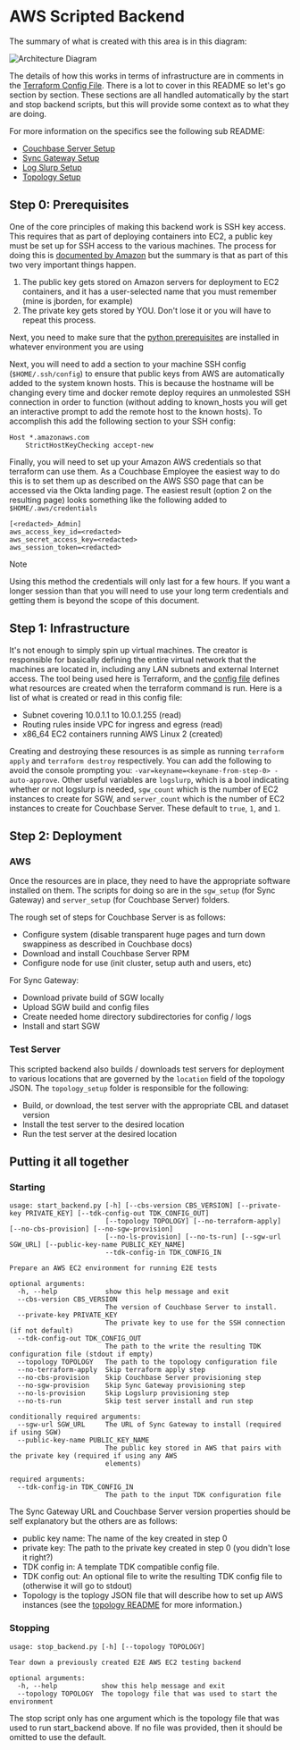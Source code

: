 # AWS Scripted Backend

The summary of what is created with this area is in this diagram:

![Architecture Diagram](diagrams/Architecture.png)

The details of how this works in terms of infrastructure are in comments in the [Terraform Config File](./main.tf).  There is a lot to cover in this README so let's go section by section.  These sections are all handled automatically by the start and stop backend scripts, but this will provide some context as to what they are doing.

For more information on the specifics see the following sub README:

- [Couchbase Server Setup](./server_setup/README.md)
- [Sync Gateway Setup](./sgw_setup/README.md)
- [Log Slurp Setup](./logslurp_setup/README.md)
- [Topology Setup](./topology_setup/README.md)

## Step 0: Prerequisites

One of the core principles of making this backend work is SSH key access.  This requires that as part of deploying containers into EC2, a public key must be set up for SSH access to the various machines.  The process for doing this is [documented by Amazon](https://docs.aws.amazon.com/AWSEC2/latest/UserGuide/create-key-pairs.html) but the summary is that as part of this two very important things happen.

1. The public key gets stored on Amazon servers for deployment to EC2 containers, and it has a user-selected name that you must remember (mine is jborden, for example)
2. The private key gets stored by YOU.  Don't lose it or you will have to repeat this process.

Next, you need to make sure that the [python prerequisites](./requirements.txt) are installed in whatever environment you are using

Next, you will need to add a section to your machine SSH config (`$HOME/.ssh/config`) to ensure that public keys from AWS are automatically added to the system known hosts.  This is because the hostname will be changing every time and docker remote deploy requires an unmolested SSH connection in order to function (without adding to known_hosts you will get an interactive prompt to add the remote host to the known hosts).  To accomplish this add the following section to your SSH config:

```
Host *.amazonaws.com
    StrictHostKeyChecking accept-new
```

Finally, you will need to set up your Amazon AWS credentials so that terraform can use them.  As a Couchbase Employee the easiest way to do this is to set them up as described on the AWS SSO page that can be accessed via the Okta landing page.  The easiest result (option 2 on the resulting page) looks something like the following added to `$HOME/.aws/credentials`

```
[<redacted>_Admin]
aws_access_key_id=<redacted>
aws_secret_access_key=<redacted>
aws_session_token=<redacted>
```

> [!NOTE]  
> Using this method the credentials will only last for a few hours.  If you want a longer session than that you will need to use your long term credentials and getting them is beyond the scope of this document.

## Step 1: Infrastructure

It's not enough to simply spin up virtual machines.  The creator is responsible for basically defining the entire virtual network that the machines are located in, including any LAN subnets and external Internet access.  The tool being used here is Terraform, and the [config file](./main.tf) defines what resources are created when the terraform command is run.  Here is a list of what is created or read in this config file:

- Subnet covering 10.0.1.1 to 10.0.1.255 (read)
- Routing rules inside VPC for ingress and egress (read)
- x86_64 EC2 containers running AWS Linux 2 (created)

Creating and destroying these resources is as simple as running `terraform apply` and `terraform destroy` respectively.  You can add the following to avoid the console prompting you:  `-var=keyname=<keyname-from-step-0> -auto-approve`.  Other useful variables are `logslurp`, which is a bool indicating whether or not logslurp is needed, `sgw_count` which is the number of EC2 instances to create for SGW, and `server_count` which is the number of EC2 instances to create for Couchbase Server.  These default to `true`, `1`, and `1`.

## Step 2: Deployment

### AWS

Once the resources are in place, they need to have the appropriate software installed on them.  The scripts for doing so are in the `sgw_setup` (for Sync Gateway) and `server_setup` (for Couchbase Server) folders.  

The rough set of steps for Couchbase Server is as follows:

- Configure system (disable transparent huge pages and turn down swappiness as described in Couchbase docs)
- Download and install Couchbase Server RPM
- Configure node for use (init cluster, setup auth and users, etc)

For Sync Gateway:

- Download private build of SGW locally
- Upload SGW build and config files
- Create needed home directory subdirectories for config / logs
- Install and start SGW

### Test Server

This scripted backend also builds / downloads test servers for deployment to various locations that are governed by the `location` field of the topology JSON.  The `topology_setup` folder is responsible for the following:

- Build, or download, the test server with the appropriate CBL and dataset version
- Install the test server to the desired location
- Run the test server at the desired location

## Putting it all together

### Starting

```
usage: start_backend.py [-h] [--cbs-version CBS_VERSION] [--private-key PRIVATE_KEY] [--tdk-config-out TDK_CONFIG_OUT]
                        [--topology TOPOLOGY] [--no-terraform-apply] [--no-cbs-provision] [--no-sgw-provision]
                        [--no-ls-provision] [--no-ts-run] [--sgw-url SGW_URL] [--public-key-name PUBLIC_KEY_NAME]
                        --tdk-config-in TDK_CONFIG_IN

Prepare an AWS EC2 environment for running E2E tests

optional arguments:
  -h, --help            show this help message and exit
  --cbs-version CBS_VERSION
                        The version of Couchbase Server to install.
  --private-key PRIVATE_KEY
                        The private key to use for the SSH connection (if not default)
  --tdk-config-out TDK_CONFIG_OUT
                        The path to the write the resulting TDK configuration file (stdout if empty)
  --topology TOPOLOGY   The path to the topology configuration file
  --no-terraform-apply  Skip terraform apply step
  --no-cbs-provision    Skip Couchbase Server provisioning step
  --no-sgw-provision    Skip Sync Gateway provisioning step
  --no-ls-provision     Skip Logslurp provisioning step
  --no-ts-run           Skip test server install and run step

conditionally required arguments:
  --sgw-url SGW_URL     The URL of Sync Gateway to install (required if using SGW)
  --public-key-name PUBLIC_KEY_NAME
                        The public key stored in AWS that pairs with the private key (required if using any AWS
                        elements)

required arguments:
  --tdk-config-in TDK_CONFIG_IN
                        The path to the input TDK configuration file
```

The Sync Gateway URL and Couchbase Server version properties should be self explanatory but the others are as follows:

- public key name: The name of the key created in step 0
- private key: The path to the private key created in step 0 (you didn't lose it right?)
- TDK config in: A template TDK compatible config file.  
- TDK config out: An optional file to write the resulting TDK config file to (otherwise it will go to stdout)
- Topology is the toplogy JSON file that will describe how to set up AWS instances (see the [topology README](./topology_setup/README.md) for more information.)


### Stopping

```
usage: stop_backend.py [-h] [--topology TOPOLOGY]

Tear down a previously created E2E AWS EC2 testing backend

optional arguments:
  -h, --help           show this help message and exit
  --topology TOPOLOGY  The topology file that was used to start the environment
```

The stop script only has one argument which is the topology file that was used to run start_backend above.  If no file was provided, then it should be omitted to use the default.